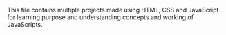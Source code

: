 This file contains multiple projects made using HTML, CSS and JavaScript for learning purpose and understanding concepts and working of JavaScripts. 
